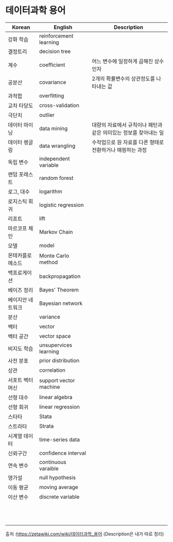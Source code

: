 # 데이터과학 용어

| Korean            | English                | Description                                                  |
| ----------------- | ---------------------- | ------------------------------------------------------------ |
| 강화 학습         | reinforcement learning |                                                              |
| 결정트리          | decision tree          |                                                              |
| 계수              | coefficient            | 어느 변수에 일정하게 곱해진 상수 인자                        |
| 공분산            | covariance             | 2개의 확률변수의 상관정도를 나타내는 값                      |
| 과적합            | overfitting            |                                                              |
| 교차 타당도       | cross-validation       |                                                              |
| 극단치            | outlier                |                                                              |
| 데이터 마이닝     | data mining            | 대량의 자료에서 규칙이나 패턴과 같은 의미있는 정보를 찾아내는 일 |
| 데이터 랭글링     | data wrangling         | 수작업으로 원 자료를 다른 형태로 전환하거나 매핑하는 과정    |
| 독립 변수         | independent variable   |                                                              |
| 랜덤 포레스트     | random forest          |                                                              |
| 로그, 대수        | logarithm              |                                                              |
| 로지스틱 회귀     | logistic regression    |                                                              |
| 리프트            | lift                   |                                                              |
| 마르코프 체인     | Markov Chain           |                                                              |
| 모델              | model                  |                                                              |
| 몬테카를로 메소드 | Monte Carlo method     |                                                              |
| 백프로게이션      | backpropagation        |                                                              |
| 베이즈 정리       | Bayes' Theorem         |                                                              |
| 베이지안 네트워크 | Bayesian network       |                                                              |
| 분산              | variance               |                                                              |
| 벡터              | vector                 |                                                              |
| 벡터 공간         | vector space           |                                                              |
| 비지도 학습       | unsupervices learning  |                                                              |
| 사전 분포         | prior distribution     |                                                              |
| 상관              | correlation            |                                                              |
| 서포트 벡터 머신  | support vector machine |                                                              |
| 선형 대수         | linear algebra         |                                                              |
| 선형 회귀         | linear regression      |                                                              |
| 스타타            | Stata                  |                                                              |
| 스트라타          | Strata                 |                                                              |
| 시계열 데이터     | time-series data       |                                                              |
| 신뢰구간          | confidence interval    |                                                              |
| 연속 변수         | continuous varaible    |                                                              |
| 영가설            | null hypothesis        |                                                              |
| 이동 평균         | moving average         |                                                              |
| 이산 변수         | discrete variable      |                                                              |
|                   |                        |                                                              |
|                   |                        |                                                              |
|                   |                        |                                                              |
|                   |                        |                                                              |
|                   |                        |                                                              |
|                   |                        |                                                              |
|                   |                        |                                                              |
|                   |                        |                                                              |
|                   |                        |                                                              |
|                   |                        |                                                              |
|                   |                        |                                                              |
|                   |                        |                                                              |



출처 :https://zetawiki.com/wiki/데이터과학_용어 (Description은 내가 따로 정리)